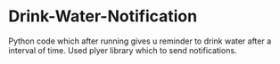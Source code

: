 # Drink-Water-Notification
Python code which after running  gives u reminder to drink water after a interval of time.
Used plyer library which to send notifications.
